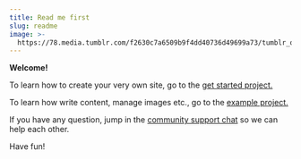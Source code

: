 ```yaml
---
title: Read me first
slug: readme
image: >-
  https://78.media.tumblr.com/f2630c7a6509b9f4dd40736d49699a73/tumblr_os69bt0JKh1twkjb3o1_1280.jpg
---
```

**Welcome!**

To learn how to create your very own site, go to the [get started project.](/projects/get-started)

To learn how write content, manage images etc., go to the [example project.](/projects/example-project)



If you have any question, jump in the [community support chat](https://riot.im/app/#/room/#support-themes:matrix.org) so we can help each other.



Have fun!

